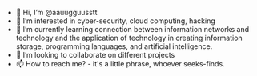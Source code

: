 - 👋 Hi, I’m @aauugguusstt
- 👀 I’m interested in cyber-security, cloud computing, hacking
- 🌱 I’m currently learning connection between information networks and technology and the application of technology in creating information storage, programming languages, and artificial intelligence.
- 💞️ I’m looking to collaborate on different projects
- 📫 How to reach me? - it's a little phrase, whoever seeks-finds.
